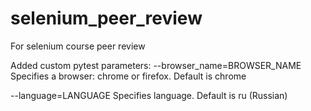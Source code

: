 # selenium_peer_review
For selenium course peer review

Added custom pytest parameters:
  --browser_name=BROWSER_NAME   Specifies a browser: chrome or firefox. Default is chrome

  --language=LANGUAGE           Specifies language. Default is ru (Russian)
